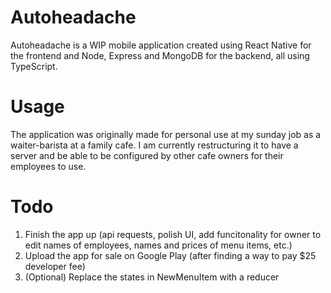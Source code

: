 # Autoheadache

Autoheadache is a WIP mobile application created using React Native for the frontend and Node, Express and MongoDB for the backend, all using TypeScript.

# Usage

The application was originally made for personal use at my sunday job as a waiter-barista at a family cafe. I am currently restructuring it to have a server and be able to be configured by other cafe owners for their employees to use.

# Todo


1. Finish the app up (api requests, polish UI, add funcitonality for owner to edit names of employees, names and prices of menu items, etc.)
2. Upload the app for sale on Google Play (after finding a way to pay $25 developer fee)
3. (Optional) Replace the states in NewMenuItem with a reducer
   